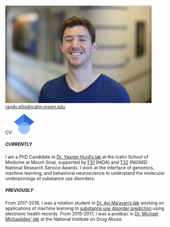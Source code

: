 ![Randy Ellis, 2018](headshot_scaled8percent.jpg)
randy.ellis@icahn.mssm.edu

CV: [![Google Scholar](64px-Google_Scholar_logo.svg.png "Google Scholar")](https://scholar.google.com/citations?user=LwXbZDcAAAAJ&hl=en)




##### CURRENTLY
I am a PhD Candidate in [Dr. Yasmin Hurd’s lab](http://labs.neuroscience.mssm.edu/project/hurd-lab/) at the Icahn School of Medicine at Mount Sinai, supported by [F31](https://researchtraining.nih.gov/programs/fellowships/f31) (NIDA) and [T32](https://researchtraining.nih.gov/programs/training-grants/t32) (NIGMS) National Research Service Awards. I work at the interface of genomics, machine learning, and behavioral neuroscience to understand the molecular underpinnings of substance use disorders. 

##### PREVIOUSLY 
From 2017-2018, I was a rotation student in [Dr. Avi Ma’ayan’s lab](https://labs.icahn.mssm.edu/maayanlab/) working on applications of machine learning to [substance use disorder prediction](https://biodatamining.biomedcentral.com/articles/10.1186/s13040-019-0193-0) using electronic health records. From 2015-2017, I was a postbac in [Dr. Michael Michaelides’ lab](http://www.michaelideslab.org/) at the National Institute on Drug Abuse. 
